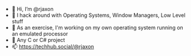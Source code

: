 - 👋 Hi, I’m @rjaxon
- 👀 I hack around with Operating Systems, Window Managers, Low Level stuff
- 🌱 As an exercise, I'm working on my own operating system running on an emulated processor
- 💞️ Any C or C# project
- 📫 https://techhub.social/@rjaxon

<!---
rjaxon/rjaxon is a ✨ special ✨ repository because its `README.md` (this file) appears on your GitHub profile.
You can click the Preview link to take a look at your changes.
--->
